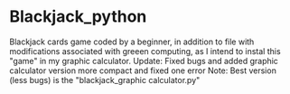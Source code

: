 # Blackjack_python
Blackjack cards game coded by a beginner, in addition to file with modifications associated with greeen computing, as I intend to instal this "game" in my graphic calculator.
Update: Fixed bugs and added graphic calculator version more compact and fixed one error
Note: Best version (less bugs) is the "blackjack_graphic calculator.py"
